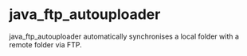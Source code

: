 java_ftp_autouploader
=====================================

java_ftp_autouploader automatically synchronises a local folder with a remote folder via FTP. 

